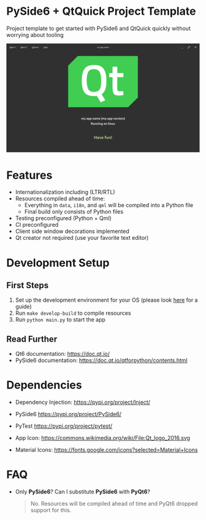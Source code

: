 # PySide6 + QtQuick Project Template

Project template to get started with PySide6 and QtQuick quickly without worrying about tooling

![screenshot](docs/picture.png)

# Features

* Internationalization including (LTR/RTL)
* Resources compiled ahead of time:
    * Everything in `data`, `i18n`, and `qml` will be compiled into a Python file
    * Final build only consists of Python files
* Testing preconfigured (Python + Qml)
* CI preconfigured
* Client side window decorations implemented
* Qt creator not required (use your favorite text editor)

# Development Setup

## First Steps

1. Set up the development environment for your OS (please look [here](docs/developer) for a guide)
2. Run `make develop-build` to compile resources
3. Run `python main.py` to start the app

## Read Further

* Qt6 documentation: https://doc.qt.io/
* PySide6 documentation: https://doc.qt.io/qtforpython/contents.html

# Dependencies

* Dependency Injection: https://pypi.org/project/Inject/
* PySide6 https://pypi.org/project/PySide6/
* PyTest https://pypi.org/project/pytest/


* App Icon: https://commons.wikimedia.org/wiki/File:Qt_logo_2016.svg
* Material Icons: https://fonts.google.com/icons?selected=Material+Icons

# FAQ

* Only **PySide6**? Can I substitute **PySide6** with **PyQt6**?
  > No. Resources will be compiled ahead of time and PyQt6 dropped support for this.
